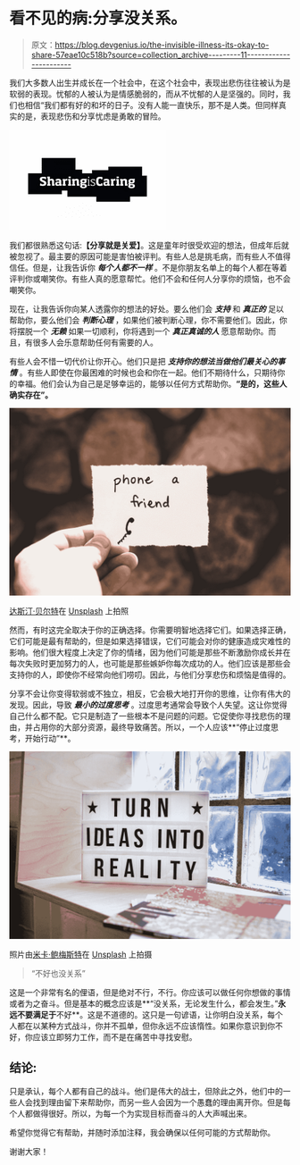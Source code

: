 # 看不见的病:分享没关系。

> 原文：<https://blog.devgenius.io/the-invisible-illness-its-okay-to-share-57eae10c518b?source=collection_archive---------11----------------------->

我们大多数人出生并成长在一个社会中，在这个社会中，表现出悲伤往往被认为是软弱的表现。忧郁的人被认为是情感脆弱的，而从不忧郁的人是坚强的。同时，我们也相信“我们都有好的和坏的日子。没有人能一直快乐，那不是人类。但同样真实的是，表现悲伤和分享忧虑是勇敢的冒险。

![](img/2c73e4e45d5fc4f18a73736bf6191a4d.png)

我们都很熟悉这句话:**【分享就是关爱】**。这是童年时很受欢迎的想法，但成年后就被忽视了。最主要的原因可能是害怕被评判。有些人总是挑毛病，而有些人不值得信任。但是，让我告诉你 ***每个人都不一样*** 。不是你朋友名单上的每个人都在等着评判你或嘲笑你。有些人真的愿意帮忙。他们不会和任何人分享你的烦恼，也不会嘲笑你。

现在，让我告诉你向某人透露你的想法的好处。要么他们会 ***支持*** 和 ***真正的*** 足以帮助你，要么他们会 ***判断心理*** ，如果他们被判断心理，你不需要他们。因此，你将摆脱一个 ***无赖*** 如果一切顺利，你将遇到一个 ***真正真诚的人*** 愿意帮助你。而且，有很多人会乐意帮助任何有需要的人。

有些人会不惜一切代价让你开心。他们只是把 ***支持你的想法当做他们最关心的事情*** 。有些人即使在你最困难的时候也会和你在一起。他们不期待什么，只期待你的幸福。他们会认为自己是足够幸运的，能够以任何方式帮助你。**“是的，这些人确实存在”。**

![](img/87e3f7c1d3472c9c33fcb925b41ef812.png)

[达斯汀·贝尔特](https://unsplash.com/@dbeltwrites?utm_source=medium&utm_medium=referral)在 [Unsplash](https://unsplash.com?utm_source=medium&utm_medium=referral) 上拍照

然而，有时这完全取决于你的正确选择。你需要明智地选择它们。如果选择正确，它们可能是最有帮助的，但是如果选择错误，它们可能会对你的健康造成灾难性的影响。他们很大程度上决定了你的情绪，因为他们可能是那些不断激励你成长并在每次失败时更加努力的人，也可能是那些嫉妒你每次成功的人。他们应该是那些会支持你的人，即使你不经常向他们唠叨。因此，与他们分享悲伤和烦恼是值得的。

分享不会让你变得软弱或不独立，相反，它会极大地打开你的思维，让你有伟大的发现。因此，导致 ***最小的过度思考*** 。过度思考通常会导致个人失望。这让你觉得自己什么都不配。它只是制造了一些根本不是问题的问题。它促使你寻找悲伤的理由，并占用你的大部分资源，最终导致痛苦。所以，一个人应该**“停止过度思考，开始行动”**。

![](img/3be58b3b2ac30189b4d889beaa0af79e.png)

照片由[米卡·鲍梅斯特](https://unsplash.com/@mbaumi?utm_source=medium&utm_medium=referral)在 [Unsplash](https://unsplash.com?utm_source=medium&utm_medium=referral) 上拍摄

> “不好也没关系”

这是一个非常有名的俚语，但是绝对不行，不行。你应该可以做任何你想做的事情或者为之奋斗。但是基本的概念应该是**“没关系，无论发生什么，都会发生。”**永远不要满足于**不好**。这是不道德的。这只是一句谚语，让你明白没关系，每个人都在以某种方式战斗，你并不孤单，但你永远不应该惰性。如果你意识到你不好，你应该立即努力工作，而不是在痛苦中寻找安慰。

## 结论:

只是承认，每个人都有自己的战斗。他们是伟大的战士，但除此之外，他们中的一些人会找到理由留下来帮助你，而另一些人会因为一个愚蠢的理由离开你。但是每个人都做得很好。所以，为每一个为实现目标而奋斗的人大声喊出来。

希望你觉得它有帮助，并随时添加注释，我会确保以任何可能的方式帮助你。

谢谢大家！